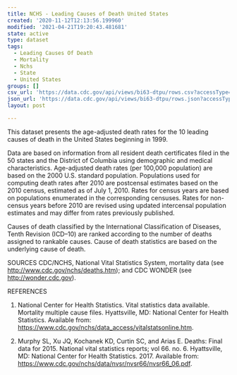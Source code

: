 ```yaml
---
title: NCHS - Leading Causes of Death United States
created: '2020-11-12T12:13:56.199960'
modified: '2021-04-21T19:20:43.481681'
state: active
type: dataset
tags:
  - Leading Causes Of Death
  - Mortality
  - Nchs
  - State
  - United States
groups: []
csv_url: 'https://data.cdc.gov/api/views/bi63-dtpu/rows.csv?accessType=DOWNLOAD'
json_url: 'https://data.cdc.gov/api/views/bi63-dtpu/rows.json?accessType=DOWNLOAD'
layout: post

---
```

This dataset presents the age-adjusted death rates for the 10 leading causes of death in the United States beginning in 1999.

Data are based on information from all resident death certificates filed in the 50 states and the District of Columbia using demographic and medical characteristics. Age-adjusted death rates (per 100,000 population) are based on the 2000 U.S. standard population. Populations used for computing death rates after 2010 are postcensal estimates based on the 2010 census, estimated as of July 1, 2010. Rates for census years are based on populations enumerated in the corresponding censuses. Rates for non-census years before 2010 are revised using updated intercensal population estimates and may differ from rates previously published.

Causes of death classified by the International Classification of Diseases, Tenth Revision (ICD–10) are ranked according to the number of deaths assigned to rankable causes. Cause of death statistics are based on the underlying cause of death.

SOURCES
CDC/NCHS, National Vital Statistics System, mortality data (see http://www.cdc.gov/nchs/deaths.htm); and CDC WONDER (see http://wonder.cdc.gov).

REFERENCES

1. National Center for Health Statistics. Vital statistics data available. Mortality multiple cause files. Hyattsville, MD: National Center for Health Statistics. Available from: https://www.cdc.gov/nchs/data_access/vitalstatsonline.htm.

2. Murphy SL, Xu JQ, Kochanek KD, Curtin SC, and Arias E. Deaths: Final data for 2015. National vital statistics reports; vol 66. no. 6. Hyattsville, MD: National Center for Health Statistics. 2017. Available from: https://www.cdc.gov/nchs/data/nvsr/nvsr66/nvsr66_06.pdf.
